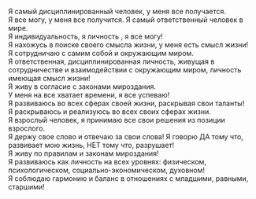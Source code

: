 Я самый дисциплинированный  человек, у меня все получается.  
Я все могу, у меня все получится. Я самый ответственный человек в мире.   
Я индивидуальность, я личность , я все могу!   
Я нахожусь в поиске своего смысла жизни, у меня есть смысл жизни!   
Я сотрудничаю с самим собой и окружающим миром.   
Я ответственная, дисциплинированная личность, живущая в сотрудничестве и взаимодействии с окружающим миром, личность имеющая смысл жизни!   
Я живу в согласие с законами мироздания.   
У меня на все хватает времени, я все успеваю!   
Я развиваюсь во всех сферах своей жизни, раскрывая свои таланты!   
Я раскрываюсь и реализуюсь во всех своих сферах жизни.   
Я взрослый человек, я принимаю все свои решения из позиции взрослого.   
Я держу свое слово и отвечаю за свои слова! Я говорю ДА тому что, развивает мою жизнь, НЕТ тому что, разрушает!   
Я живу по правилам и законам мироздания!   
Я развиваюсь как личность на всех уровнях: физическом, психологическом, социально-экономическом, духовном!   
Я соблюдаю гармонию и баланс в отношениях с младшими, равными, старшими!   
